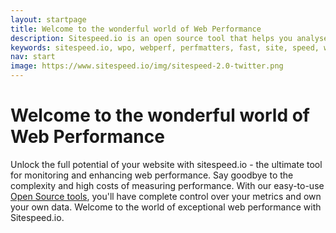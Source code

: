 ```yaml
---
layout: startpage
title: Welcome to the wonderful world of Web Performance
description: Sitespeed.io is an open source tool that helps you analyse and optimise your website speed and performance, based on performance best practices.
keywords: sitespeed.io, wpo, webperf, perfmatters, fast, site, speed, web performance optimisation, analyse, best practices, continuous integration
nav: start
image: https://www.sitespeed.io/img/sitespeed-2.0-twitter.png
---
```


# Welcome to the wonderful world of Web Performance

Unlock the full potential of your website with sitespeed.io - the ultimate tool for monitoring and enhancing web performance. Say goodbye to the complexity and high costs of measuring performance. With our easy-to-use [Open Source tools](/documentation/), you'll have complete control over your metrics and own your own data. Welcome to the world of exceptional web performance with Sitespeed.io.